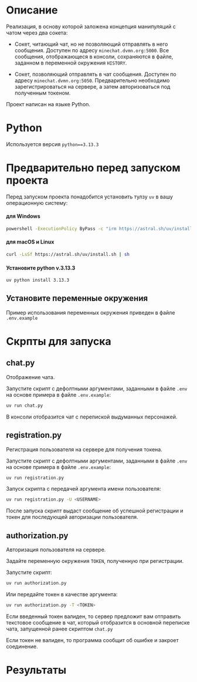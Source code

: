 # Описание
Реализация, в основу которой заложена концепция манипуляций с чатом через два сокета:
- Сокет, читающий чат, но не позволяющий отправлять в него сообщения. Доступен по адресу `minechat.dvmn.org:5000`. 
Все сообщения, отображающеся в консоли, сохраняются в файле, заданном в переменной окружения `HISTORY`.

- Сокет, позволяющий отправлять в чат сообщения. Доступен по адресу `minechat.dvmn.org:5050`. Предварительно необходимо зарегистрироваться на сервере, а затем авторизоваться под полученным токеном.

Проект написан на языке Python.

# Python
Используется версия `python==3.13.3`

# Предварительно перед запуском проекта

Перед запуском проекта понадобится установить тулзу `uv` в вашу операционную систему:

#### для Windows

```bash
powershell -ExecutionPolicy ByPass -c "irm https://astral.sh/uv/install.ps1 | iex"
```
#### для macOS и Linux

```bash
curl -LsSf https://astral.sh/uv/install.sh | sh
```
#### Установите python v.3.13.3

```bash
uv python install 3.13.3
```

## Установите переменные окружения
Пример использования переменных окружения приведен в файле `.env.example`

# Скрпты для запуска

## chat.py

Отображение чата.

Запустите скрипт с дефолтными аргументами, заданными в файле `.env` на основе примера в файле `.env.example`:

```bash
uv run chat.py
```

В консоли отобразится чат с перепиской выдуманных персонажей.


## registration.py

Регистрация пользователя на сервере для получения токена.

Запустите скрипт с дефолтными аргументами, заданными в файле `.env` на основе примера в файле `.env.example`:


```bash
uv run registration.py
```

Запуск скрипта с передачей аргумента имени пользователя:

```bash
uv run registration.py -U <USERNAME>
```

После запуска скрипт выдаст сообщение об успешной регистрации и токен для последующей авторизации пользователя.

## authorization.py

Авторизация пользователя на сервере.

Задайте переменную окружения `TOKEN`, полученную при регистрации.

Запустите скрипт:

```bash
uv run authorization.py
```

Или передайте токен в качестве аргумента:

```bash
uv run authorization.py -T <TOKEN>
```

Если введенный токен валиден, то сервер предложит вам отправить текстовое сообщение в чат, который отобразится в основной переписке чата, запущенной ранее скриптом `chat.py`

Если токен не валиден, то программа сообщит об ошибке и закроет соединение.

# Результаты